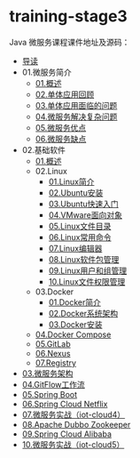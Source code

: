 # training-stage3

Java 微服务课程课件地址及源码：

- [导读](http://www.work100.net/training/micro-services)
- 01.微服务简介
  - [01.概述](http://www.work100.net/training/micro-services-intro.html)
  - [02.单体应用回顾](http://www.work100.net/training/micro-services-intro-monolithic.html)
  - [03.单体应用面临的问题](http://www.work100.net/training/micro-services-intro-monolithic-issue.html)
  - [04.微服务解决复杂问题](http://www.work100.net/training/micro-services-intro-solve-issue.html)
  - [05.微服务优点](http://www.work100.net/training/micro-services-advantage.html)
  - [06.微服务缺点](http://www.work100.net/training/micro-services-disadvantage.html)
- 02.基础软件
  - [01.概述](http://www.work100.net/training/micro-services-soft.html)
  - 02.Linux
    - [01.Linux简介](http://www.work100.net/training/micro-services-soft-linux.html)
    - [02.Ubuntu安装](http://www.work100.net/training/micro-services-soft-linux-ubuntu-install.html)
    - [03.Ubuntu快速入门](http://www.work100.net/training/micro-services-soft-linux-ubuntu-quick-start.html)
    - [04.VMware面向对象](http://www.work100.net/training/micro-services-soft-linux-vmware-oo.html)
    - [05.Linux文件目录](http://www.work100.net/training/micro-services-soft-linux-dir.html)
    - [06.Linux常用命令](http://www.work100.net/training/micro-services-soft-linux-command.html)
    - [07.Linux编辑器](http://www.work100.net/training/micro-services-soft-linux-editor.html)
    - [08.Linux软件包管理](http://www.work100.net/training/micro-services-soft-linux-apt.html)
    - [09.Linux用户和组管理](http://www.work100.net/training/micro-services-soft-linux-user-group.html)
    - [10.Linux文件权限管理](http://www.work100.net/training/micro-services-soft-linux-file-permission.html)
  - 03.Docker
    - [01.Docker简介](http://www.work100.net/training/micro-services-soft-docker.html)
    - [02.Docker系统架构](http://www.work100.net/training/micro-services-soft-docker-architecture.html)
    - [03.Docker安装](http://www.work100.net/training/micro-services-soft-docker-install.html)
  - [04.Docker Compose](http://www.work100.net/training/micro-services-soft-docker-compose.html)
  - [05.GitLab](http://www.work100.net/training/micro-services-soft-gitlab.html)
  - [06.Nexus](http://www.work100.net/training/micro-services-soft-nexus.html)
  - [07.Registry](http://www.work100.net/training/micro-services-soft-registry.html)
- [03.微服务架构](http://www.work100.net/training/micro-services-architecture.html)
- [04.GitFlow工作流](http://www.work100.net/training/micro-services-git.html)
- [05.Spring Boot](http://www.work100.net/training/micro-services-spring-boot.html)
- [06.Spring Cloud Netflix](http://www.work100.net/training/micro-services-spring-cloud-netflix.html)
- [07.微服务实战（iot-cloud4）](http://www.work100.net/training/micro-services-project-iot-cloud4.html)
- [08.Apache Dubbo Zookeeper](http://www.work100.net/training/micro-services-apache-dubbo-zookeeper.html)
- [09.Spring Cloud Alibaba](http://www.work100.net/training/micro-services-spring-cloud-alibaba.html)
- [10.微服务实战（iot-cloud5）](http://www.work100.net/training/micro-services-project-iot-cloud5.html)

